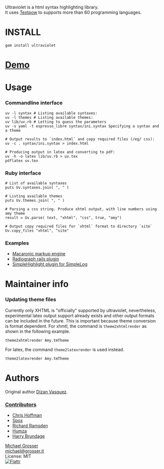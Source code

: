 Ultraviolet is a html syntax highlighting library.<br/>
It uses [Textpow](https://github.com/grosser/textpow) to supports more than 60 programming languages.

# INSTALL

    gem install ultraviolet

# [Demo](grosser.github.com/ultraviolet)

# Usage

### Commandline interface

    uv -l syntax # Listing available syntaxes:
    uv -l themes # Listing available themes:
    uv lib/uv.rb # Letting to guess the parameters
    uv -s yaml -t espresso_libre syntax/ini.syntax Specifying a syntax and a theme

    # Output results to `index.html` and copy required files (/eg/ css):
    uv -c . syntax/ini.syntax > index.html

    # Producing output in latex and converting to pdf:
    uv -h -o latex lib/uv.rb > uv.tex
    pdflatex uv.tex

### Ruby interface

    # List of available syntaxes
    puts Uv.syntaxes.join( ", " )

    # Listing available themes
    puts Uv.themes.join( ", " )

    # Parsing a css string. Produce xhtml output, with line numbers using amy theme
    result = Uv.parse( text, "xhtml", "css", true, "amy")

    # Output copy required files for `xhtml` format to directory `site`
    Uv.copy_files "xhtml", "site"

### Examples
 - [Macaronic markup engine](http://mama.rubyforge.org)
 - [Radiograph rails plugin](http://agilewebdevelopment.com/plugins/radiograph)
 - [SimpleHighlight plugin for SimpleLog](http://www.daikini.com/past/2007/6/14/simplehighlight_syntax_highlighting_for_simplelog)

# Maintainer info

### Updating theme files

Currently only XHTML is "officially" supported by ultraviolet, nevertheless,
experimental latex output support already exists and other output formats can
be included in the future. This is important because theme conversion is format
dependent. For xhmtl, the command is `theme2xhtmlrender` as shown in the
following example.

    theme2xhtmlrender Amy.tmTheme

For latex, the command `theme2latexrender` is used instead.

    theme2latexrender Amy.tmTheme

Authors
=======

Original author [Dizan Vasquez](https://github.com/dichodaemon).

### [Contributors](https://github.com/grosser/ultraviolet/contributors)
 - [Chris Hoffman](https://github.com/cehoffman)
 - [Spox](https://github.com/spox)
 - [Richard Ramsden](https://github.com/rramsden)
 - [Humza](https://github.com/secondplanet)
 - [Harry Brundage](https://github.com/hornairs)

[Michael Grosser](http://grosser.it)<br/>
michael@grosser.it<br/>
License: MIT<br/>
[![Flattr](http://api.flattr.com/button/flattr-badge-large.png)](https://flattr.com/submit/auto?user_id=grosser&url=https://github.com/grosser/ultraviolet&title=ultraviolet&language=en_GB&tags=github&category=software)
